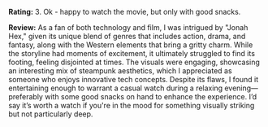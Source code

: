 **Rating:** 3. Ok - happy to watch the movie, but only with good snacks.

**Review:** As a fan of both technology and film, I was intrigued by "Jonah Hex," given its unique blend of genres that includes action, drama, and fantasy, along with the Western elements that bring a gritty charm. While the storyline had moments of excitement, it ultimately struggled to find its footing, feeling disjointed at times. The visuals were engaging, showcasing an interesting mix of steampunk aesthetics, which I appreciated as someone who enjoys innovative tech concepts. Despite its flaws, I found it entertaining enough to warrant a casual watch during a relaxing evening—preferably with some good snacks on hand to enhance the experience. I’d say it’s worth a watch if you're in the mood for something visually striking but not particularly deep. 